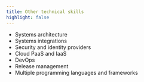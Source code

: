 ```yaml
---
title: Other technical skills
highlight: false
---
```

* Systems architecture
* Systems integrations
* Security and identity providers
* Cloud PaaS and IaaS
* DevOps
* Release management
* Multiple programming languages and frameworks